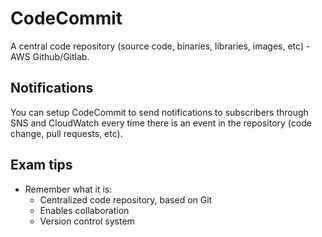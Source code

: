 # CodeCommit
A central code repository (source code, binaries, libraries, images, etc) - AWS Github/Gitlab.

## Notifications
You can setup CodeCommit to send notifications to subscribers through SNS and CloudWatch every time there is an event in the repository (code change, pull requests, etc).

## Exam tips
* Remember what it is: 
  * Centralized code repository, based on Git
  * Enables collaboration
  * Version control system
